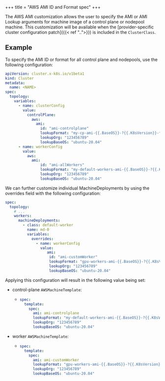 +++
title = "AWS AMI ID and Format spec"
+++

The AWS AMI customization allows the user to specify the AMI or AMI Lookup arguments for machine image of a control plane or nodepool machine.
This customization will be available when the
[provider-specific cluster configuration patch]({{< ref "..">}}) is included in the `ClusterClass`.

## Example

To specify the AMI ID or format for all control plane and nodepools, use the following configuration:

```yaml
apiVersion: cluster.x-k8s.io/v1beta1
kind: Cluster
metadata:
  name: <NAME>
spec:
  topology:
    variables:
      - name: clusterConfig
        value:
          controlPlane:
            aws:
              ami:
                id: "ami-controlplane"
                lookupFormat: "my-cp-ami-{{.BaseOS}}-?{{.K8sVersion}}-*"
                lookupOrg: "123456789"
                lookupBaseOS: "ubuntu-20.04"
      - name: workerConfig
        value:
          aws:
            ami:
                id: "ami-allWorkers"
                lookupFormat: "my-default-workers-ami-{{.BaseOS}}-?{{.K8sVersion}}-*"
                lookupOrg: "123456789"
                lookupBaseOS: "ubuntu-20.04"
```

We can further customize individual MachineDeployments by using the overrides field with the following configuration:

```yaml
spec:
  topology:
    # ...
    workers:
      machineDeployments:
        - class: default-worker
          name: md-0
          variables:
            overrides:
              - name: workerConfig
                value:
                   ami:
                    id: "ami-customWorker"
                    lookupFormat: "gpu-workers-ami-{{.BaseOS}}-?{{.K8sVersion}}-*"
                    lookupOrg: "123456789"
                    lookupBaseOS: "ubuntu-20.04"
```

Applying this configuration will result in the following value being set:

- control-plane `AWSMachineTemplate`:

  - ```yaml
    spec:
      template:
        spec:
          ami: ami-controlplane
          lookupFormat: "my-default-workers-ami-{{.BaseOS}}-?{{.K8sVersion}}-*"
          lookupOrg: "123456789"
          lookupBaseOS: "ubuntu-20.04"

    ```
- worker `AWSMachineTemplate`:

  - ```yaml
    spec:
      template:
        spec:
          ami: ami-customWorker
          lookupFormat: "gpu-workers-ami-{{.BaseOS}}-?{{.K8sVersion}}-*"
          lookupOrg: "123456789"
          lookupBaseOS: "ubuntu-20.04"
    ```